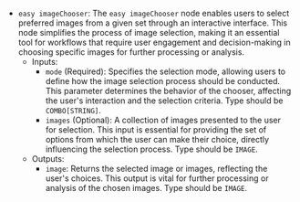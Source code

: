 - `easy imageChooser`: The `easy imageChooser` node enables users to select preferred images from a given set through an interactive interface. This node simplifies the process of image selection, making it an essential tool for workflows that require user engagement and decision-making in choosing specific images for further processing or analysis.
    - Inputs:
        - `mode` (Required): Specifies the selection mode, allowing users to define how the image selection process should be conducted. This parameter determines the behavior of the chooser, affecting the user's interaction and the selection criteria. Type should be `COMBO[STRING]`.
        - `images` (Optional): A collection of images presented to the user for selection. This input is essential for providing the set of options from which the user can make their choice, directly influencing the selection process. Type should be `IMAGE`.
    - Outputs:
        - `image`: Returns the selected image or images, reflecting the user's choices. This output is vital for further processing or analysis of the chosen images. Type should be `IMAGE`.
